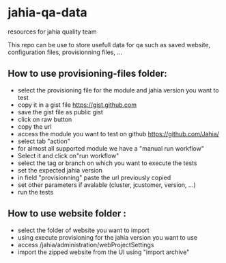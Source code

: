 # jahia-qa-data
resources for jahia quality team

This repo can be use to store usefull data for qa such as saved website, configuration files, provisionning files, ... 

## How to use provisioning-files folder: 
- select the provisioning file for the module and jahia version you want to test
- copy it in a gist file https://gist.github.com
- save the gist file as public gist
- click on raw button
- copy the url
- access the module you want to test on github https://github.com/Jahia/
- select tab "action"
- for almost all supported module we have a "manual run workflow" 
- Select it and click on"run workflow"
- select the tag or branch on which you want to execute the tests
- set the expected jahia version 
- in field "provisionning" paste the url previously copied
- set other parameters if avalable (cluster, jcustomer, version, ...)
- run the tests


## How to use website folder : 
- select the folder of website you want to import
- using execute provisioning for the jahia version you want to use
- access /jahia/administration/webProjectSettings 
- import the zipped website from the UI using "import archive"